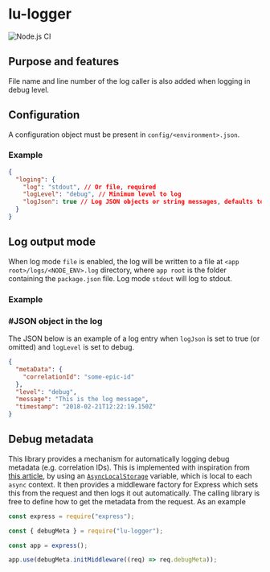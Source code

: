# lu-logger

![Node.js CI](https://github.com/BonnierNews/lu-logger/actions/workflows/nodejs.yml/badge.svg)

## Purpose and features

File name and line number of the log caller is also added when logging in debug level.

## Configuration

A configuration object must be present in `config/<environment>.json`.

### Example

```json
{
  "loging": {
    "log": "stdout", // Or file, required
    "logLevel": "debug", // Minimum level to log
    "logJson": true // Log JSON objects or string messages, defaults to true
  }
}
```

## Log output mode

When log mode `file` is enabled, the log will be written to a file at `<app root>/logs/<NODE_ENV>.log` directory, where `app root` is the folder containing the `package.json` file.
Log mode `stdout` will log to stdout.

### Example

### #JSON object in the log

The JSON below is an example of a log entry when `logJson` is set to true (or omitted) and `logLevel` is set to debug.

```json
{
  "metaData": {
    "correlationId": "some-epic-id"
  },
  "level": "debug",
  "message": "This is the log message",
  "timestamp": "2018-02-21T12:22:19.150Z"
}
```

## Debug metadata

This library provides a mechanism for automatically logging debug metadata (e.g. correlation IDs).
This is implemented with inspiration from [this article](https://dev.to/elmatella/my-logging-strategy-for-express-1mk8),
by using an [`AsyncLocalStorage`](https://nodejs.org/api/async_context.html#class-asynclocalstorage) variable,
which is local to each `async` context.
It then provides a middleware factory for Express which sets this from the request and then logs it out automatically.
The calling library is free to define how to get the metadata from the request.
As an example

```js
const express = require("express");

const { debugMeta } = require("lu-logger");

const app = express();

app.use(debugMeta.initMiddleware((req) => req.debugMeta));
```
